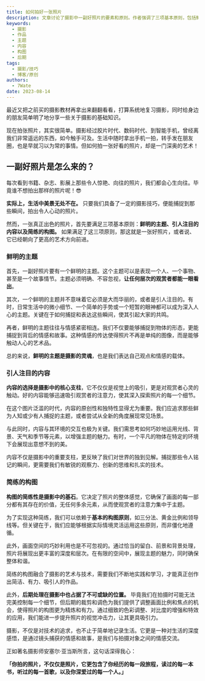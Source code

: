 ```yaml
---
title: 如何拍好一张照片
description: 文章讨论了摄影中一副好照片的要素和原则。作者强调了三项基本原则，包括鲜明的主题、引人注目的内容以及简练的构图。
keywords:
  - 摄影
  - 作品
  - 主题
  - 内容
  - 构图
  - 后期
tags:
  - 摄影/技巧
  - 博客/原创
authors:
  - 7Wate
date: 2023-08-14
---
```


最近又把之前买的摄影教材再拿出来翻翻看看，打算系统地复习摄影，同时给身边的朋友简单明了地分享一些关于摄影的基础知识。

现在拍张照片，其实很简单。摄影经过胶片时代、数码时代、到智能手机，曾经离我们非常遥远的东西，如今触手可及。生活中随时拿出手机一拍，转手发在朋友圈，也是早就习以为常的事情。但如何拍一张好看的照片，却是一门深奥的艺术！

## 一副好照片是怎么来的？

每次看到书籍、杂志、影展上那些令人惊艳、向往的照片，我们都会心生向往。毕竟谁不想拍出那样的照片呢！😎

**实际上，生活中美景无处不在。** 只要我们具备了一定的摄影技巧，便能捕捉到那些瞬间，拍出令人心动的照片。

然而，一张真正出色的照片，首先要满足三项基本原则：**鲜明的主题、引人注目的内容以及简练的构图。** 如果满足了这三项原则，那这就是一张好照片，或者说、它已经朝向了更高的艺术方向前进。

### 鲜明的主题

首先，一副好照片要有一个鲜明的主题。这个主题可以是表现一个人、一个事物、甚至是一个故事情节。主题必须明确、不容忽视，**让任何层次的观赏者都能一眼看出**。

其次，一个鲜明的主题并不意味着它必须是大而华丽的，或者是引人注目的。有时，日常生活中的微小细节、一个简单的手势或一个短暂的眼神都可以成为深入人心的主题。关键在于如何捕捉和表达这些瞬间，使其引起大家的共鸣。

再者，鲜明的主题往往与情感紧密相连。我们不仅要能够捕捉到物体的形态，更能捕捉到背后的情感和故事。这种情感的传达使得照片不再是单纯的图像，而是能够触动人心的艺术品。

总的来说，**鲜明的主题是摄影的灵魂**，也是我们表达自己观点和情感的载体。

### 引人注目的内容

**内容的选择是摄影中的核心支柱**，它不仅仅是视觉上的吸引，更是对观赏者心灵的触动。好的内容能够迅速吸引观赏者的注意力，使其深入探索照片的每一个细节。

在这个图片泛滥的时代，内容的原创性和独特性显得尤为重要。我们应追求那些鲜为人知或少有人捕捉的主题，或者尝试从全新的角度展现常见场景。

与此同时，内容与其环境的交互也极为关键。我们需思考如何巧妙地运用光线、背景、天气和季节等元素，以增强主题的魅力。有时，一个平凡的物体在特定的环境下会展现出意想不到的美。

内容不仅是摄影中的重要支柱，更反映了我们对世界的独到见解。捕捉那些令人铭记的瞬间，更需要我们有敏锐的观察力、创新的思维和扎实的技术。

### 简练的构图

**构图的简练性是摄影中的基石**。它决定了照片的整体感觉，它确保了画面的每一部分都有其存在的价值，无任何多余元素，从而使观赏者的注意力集中于主题。

为了实现这种简练，我们可以依赖于**基本的构图原则**，如三分法、黄金比例和领导线等。但关键在于，我们应能够根据实际情境灵活运用这些原则，而非僵化地遵循。

此外，画面空间的巧妙利用也是不可忽视的。通过恰当的留白、前景和背景处理，照片将展现出更丰富的深度和层次。在有限的空间中，展现主题的魅力，同时确保整体和谐。

简练的构图融合了摄影的艺术与技术，需要我们不断地实践和学习，才能真正创作出简洁、有力、吸引人的作品。

此外，**后期处理在摄影中也占据了不可或缺的位置。** 毕竟我们在拍摄时可能无法完美控制每一个细节，但后期的裁剪和调色为我们提供了调整画面比例和焦点的机会，使得照片的构图更为精炼和有力。通过细致的色彩调整、对比度的增强和特效的应用，我们能进一步提升照片的视觉冲击力，让其更具吸引力。

摄影，不仅是对技术的追求，也不止于简单地记录生活。它更是一种对生活的深度感悟，是通过镜头捕获的情感和故事，是我们与拍摄对象之间的情感交流。

正如著名摄影师安塞尔·亚当斯所言，这句话深得我心：

**「你拍的照片，不仅仅是照片，它更包含了你经历的每一段旅程，读过的每一本书，听过的每一首歌，以及你深爱过的每一个人。」**
